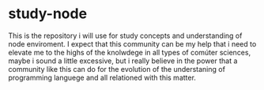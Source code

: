 # study-node
This is the repository i will use for study concepts and understanding of node enviroment.
I expect that this community can be my help that i need to elevate me to the highs of the knolwdege in all types of comúter sciences, maybe i sound a little excessive, but i really believe in the power that a community like this can do for the evolution of the understaning of programming languege and all relationed with this matter.
